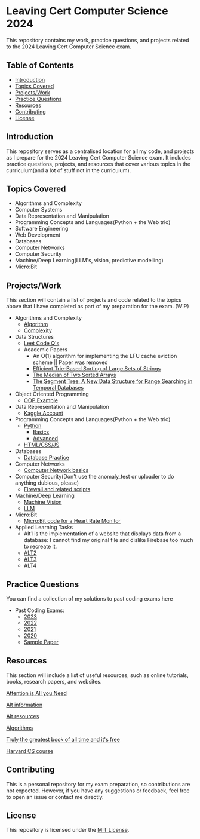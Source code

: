 # Leaving Cert Computer Science 2024

This repository contains my work, practice questions, and projects related to the 2024 Leaving Cert Computer Science exam.

## Table of Contents

- [Introduction](#introduction)
- [Topics Covered](#topics-covered)
- [Projects/Work](#projects/work)
- [Practice Questions](#practice-questions)
- [Resources](#resources)
- [Contributing](#contributing)
- [License](#license)

## Introduction

This repository serves as a centralised location for all my code, and projects as I prepare for the 2024 Leaving Cert Computer Science exam. It includes practice questions, projects, and resources that cover various topics in the curriculum(and a lot of stuff not in the curriculum).

## Topics Covered

- Algorithms and Complexity
- Computer Systems
- Data Representation and Manipulation
- Programming Concepts and Languages(Python + the Web trio)
- Software Engineering
- Web Development
- Databases
- Computer Networks
- Computer Security
- Machine/Deep Learning(LLM's, vision, predictive modelling)
- Micro:Bit

## Projects/Work

This section will contain a list of projects and code related to the topics above that I have completed as part of my preparation for the exam. (WIP)

- Algorithms and Complexity
  - [Algorithm](Algorithms)
  - [Complexity](Complexity)
- Data Structures
  - [Leet Code Q's](Data_Structures)
  - Academic Papers
    - An O(1) algorithm for implementing the LFU cache eviction scheme || Paper was removed
    - [Efficient Trie-Based Sorting of Large Sets of Strings](https://dl.acm.org/doi/10.5555/314161.314321)
    - [The Median of Two Sorted Arrays](https://dl.acm.org/doi/10.1145/6617.6628)
    - [The Segment Tree: A New Data Structure for Range Searching in Temporal Databases](https://dl.acm.org/doi/10.1145/115790.115816)
- Object Oriented Programming
   - [OOP Example](OOP.py)
- Data Representation and Manipulation
  - [Kaggle Account](https://www.kaggle.com/adamsmyth)
- Programming Concepts and Languages(Python + the Web trio)
  - [Python](Python_Concepts)
     - [Basics](Python/P_C.py)
     - [Advanced](Python/P_C2.py)
  - [HTML/CSS/JS](HTML_CSS_JS)
- Databases
  - [Database Practice](Databases)
- Computer Networks
  - [Computer Network basics](Computer_Networks/C_Networks.py)
- Computer Security(Don't use the anomaly_test or uploader to do anything dubious, please)
  - [Firewall and related scripts](Firewall)
- Machine/Deep Learning
  - [Machine Vision](Machine_vision.py)
  - [LLM](https://github.com/ASmyth18/LLM)
- Micro:Bit
  - [Micro:Bit code for a Heart Rate Monitor](MicroBit)
- Applied Learning Tasks
  - Alt1 is the implementation of a website that displays data from a database: I cannot find my original file and dislike Firebase too much to recreate it.
  - [ALT2](Alt2)
  - [ALT3](Alt3.py)
  - [ALT4](Alt4)


## Practice Questions

You can find a collection of my solutions to past coding exams here

- Past Coding Exams:
  - [2023](LCCS_PQ/2023)
  - [2022](LCCS_PQ/2022)
  - [2021](LCCS_PQ/2021)
  - [2020](LCCS_PQ/2020)
  - [Sample Paper](LC_samplePaper)
    
## Resources

This section will include a list of useful resources, such as online tutorials, books, research papers, and websites.

[Attention is All you Need](https://proceedings.neurips.cc/paper_files/paper/2017/file/3f5ee243547dee91fbd053c1c4a845aa-Paper.pdf)

[Alt information](https://ncca.ie/media/3261/lccs-information-brochure.pdf)

[Alt resources](https://www.curriculumonline.ie/senior-cycle/senior-cycle-subjects/computer-science/support-material-for-teaching-and-learning/2-alt-resources/)

[Algorithms](https://books.google.ie/books?hl=en&lr=&id=MTpsAQAAQBAJ&oi=fnd&pg=PR6&dq=algorithms&ots=QhkBFSJdlS&sig=g1Umub35sW_YsfYFPWgIKPpa_40&redir_esc=y#v=onepage&q=algorithms&f=false)

[Truly the greatest book of all time and it's free](https://www.statlearning.com/)

[Harvard CS course](https://youtu.be/8mAITcNt710?si=L5RLJmuyXqIAmQeC)

## Contributing

This is a personal repository for my exam preparation, so contributions are not expected. However, if you have any suggestions or feedback, feel free to open an issue or contact me directly.

## License

This repository is licensed under the [MIT License](LICENSE).

